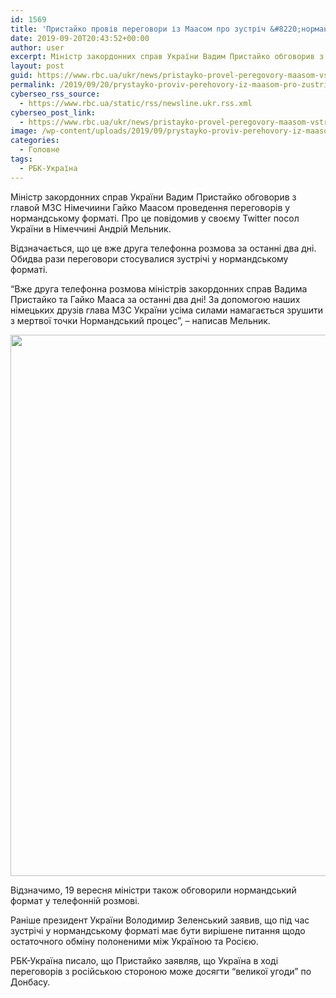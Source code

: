 ```yaml
---
id: 1569
title: 'Пристайко провів переговори із Маасом про зустріч &#8220;нормандської четвірки&#8221;'
date: 2019-09-20T20:43:52+00:00
author: user
excerpt: Міністр закордонних справ України Вадим Пристайко обговорив з главой МЗС Німечиини Гайко Маасом проведення переговорів у нормандському форматі. Про це повідомив...
layout: post
guid: https://www.rbc.ua/ukr/news/pristayko-provel-peregovory-maasom-vstreche-1569010436.html
permalink: /2019/09/20/prystayko-proviv-perehovory-iz-maasom-pro-zustrich-normands-koi-chetvirky/
cyberseo_rss_source:
  - https://www.rbc.ua/static/rss/newsline.ukr.rss.xml
cyberseo_post_link:
  - https://www.rbc.ua/ukr/news/pristayko-provel-peregovory-maasom-vstreche-1569010436.html
image: /wp-content/uploads/2019/09/prystayko-proviv-perehovory-iz-maasom-pro-zustrich-normands-koi-chetvirky.jpg
categories:
  - Головне
tags:
  - РБК-Україна
---
```

Міністр закордонних справ України Вадим Пристайко обговорив з главой МЗС Німечиини Гайко Маасом проведення переговорів у нормандському форматі. Про це повідомив у своєму Twitter посол України в Німеччині Андрій Мельник.

Відзначається, що це вже друга телефонна розмова за останні два дні. Обидва рази переговори стосувалися зустрічі у нормандському форматі.

&#8220;Вже друга телефонна розмова міністрів закордонних справ Вадима Пристайко та Гайко Мааса за останні два дні! За допомогою наших німецьких друзів глава МЗС України усіма силами намагається зрушити з мертвої точки Нормандський процес&#8221;, &#8211; написав Мельник.

<img alt="" height="866" src="/static/ckef/img/____5__2_650x410_2.jpg" width="530" /> 

Відзначимо, 19 вересня міністри також обговорили нормандський формат у телефонній розмові.

Раніше президент України Володимир Зеленський заявив, що під час зустрічі у нормандському форматі має бути вирішене питання щодо остаточного обміну полоненими між Україною та Росією. 

РБК-Україна писало, що Пристайко заявляв, що Україна в ході переговорів з російською стороною може досягти &#8220;великої угоди&#8221; по Донбасу.